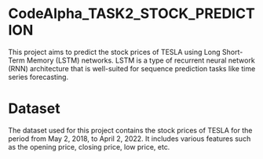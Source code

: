 # CodeAlpha_TASK2_STOCK_PREDICTION
This project aims to predict the stock prices of TESLA using Long Short-Term Memory (LSTM) networks. LSTM is a type of recurrent neural network (RNN) architecture that is well-suited for sequence prediction tasks like time series forecasting.

# Dataset
The dataset used for this project contains the stock prices of TESLA for the period from May 2, 2018, to April 2, 2022. It includes various features such as the opening price, closing price, low price, etc.
